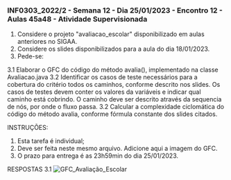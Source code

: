 ### INF0303_2022/2 - Semana 12 - Dia 25/01/2023 - Encontro 12 - Aulas 45a48 - Atividade Supervisionada

1. Considere o projeto "avaliacao_escolar" disponibilizado em aulas anteriores no SIGAA.
2. Considere os slides disponibilizados para a aula do dia 18/01/2023.
3. Pede-se:

  3.1 Elaborar o GFC do código do método avalia(), implementado na classe Avaliacao.java
  3.2 Identificar os casos de teste necessários para a cobertura do critério todos os caminhos, conforme descrito nos slides. Os casos de testes devem conter os valores da variáveis e indicar qual caminho está cobrindo. O caminho deve ser descrito através da sequencia de nós, por onde o fluxo passa.
  3.2 Calcular a complexidade ciclomática do código do método avalia, conforme fórmula constante dos slides citados.


INSTRUÇÕES:
1. Esta tarefa é individual;
2. Deve ser feita neste mesmo arquivo. Adicione aqui a imagem do GFC.
2. O prazo para entrega é as 23h59min do dia 25/01/2023.

RESPOSTAS
3.1 ![GFC_Avaliação_Escolar](https://user-images.githubusercontent.com/40575125/214725161-bf08e8ad-5869-4164-99ff-1061968f6804.png)
